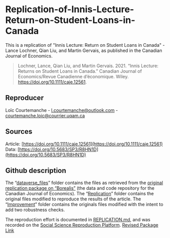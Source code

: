 # Replication-of-Innis-Lecture-Return-on-Student-Loans-in-Canada

This is a replication of "Innis Lecture: Return on Student Loans in Canada" - Lance Lochner, Qian Liu, and Martin Gervais, as published in the Canadian Journal of Economics.

> Lochner, Lance, Qian Liu, and Martin Gervais. 2021. “Innis Lecture: Returns on Student Loans in Canada.” Canadian Journal of Economics/Revue Canadienne d’économique. Wiley. https://doi.org/10.1111/caje.12561. 

## Reproducer

Loïc Courtemanche - l.courtemanche@outlook.com
                  - courtemanche.loic@courrier.uqam.ca

## Sources

Article: [https://doi.org/10.1111/caje.12561](https://doi.org/10.1111/caje.12561)
Data: [https://doi.org/10.5683/SP3/R8HN1D](https://doi.org/10.5683/SP3/R8HN1D)

## Github description

The “[dataverse_files](dataverse_files)” folder contains the files as retrieved from the [original replication package on “Borealis”](https://doi.org/10.5683/SP3/R8HN1D) (the data and code repository for the Canadian Journal of Economics). The “[Replication](Replication)” folder contains the original files modified to reproduce the results of the article. The “[Improvement](Improvement)” folder contains the originals files modified with the intent to add two robustness checks. 

The reproduction effort is documented in [REPLICATION.md](REPLICATION.md), and was recorded on the [Social Science Reproduction Platform](https://www.socialsciencereproduction.org/). [Revised Package Link]([https://www.socialsciencereproduction.org/](https://github.com/LoicCourtemanche/Replication-of-Innis-Lecture-Return-on-Student-Loans-in-Canada)https://github.com/LoicCourtemanche/Replication-of-Innis-Lecture-Return-on-Student-Loans-in-Canada)

